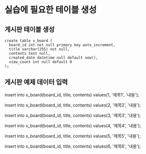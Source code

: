 # 실습에 필요한 테이블 생성

## 게시판 테이블 생성
```
create table x_board (
  board_id int not null primary key auto_increment,
  title varchar(255) not null,
  contents text null,
  created_date datetime null default now(),
  view_count int null default 0
);
```

## 게시판 예제 데이터 입력
insert into x_board(board_id, title, contents)
values(1, '제목1', '내용');

insert into x_board(board_id, title, contents)
values(2, '제목2', '내용');

insert into x_board(board_id, title, contents)
values(3, '제목3', '내용');

insert into x_board(board_id, title, contents)
values(4, '제목4', '내용');

insert into x_board(board_id, title, contents)
values(5, '제목5', '내용');

insert into x_board(board_id, title, contents)
values(6, '제목6', '내용');


